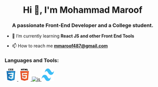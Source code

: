 <h1 align="center">Hi 👋, I'm Mohammad Maroof</h1>
<h3 align="center">A passionate Front-End Developer and a College student.</h3>

- 🌱 I’m currently learning **React JS and other Front End Tools**

- 📫 How to reach me **mmaroof487@gmail.com**

<p align="left">
</p>

<h3 align="left">Languages and Tools:</h3>
<p align="left">
<!-- *html -->
<a href="https://www.w3schools.com/css/" target="_blank" rel="noreferrer">
<img src="https://raw.githubusercontent.com/devicons/devicon/master/icons/css3/css3-original-wordmark.svg" alt="css3" width="40" height="40"/>
</a>
<!-- *css -->
<a href="https://www.w3.org/html/" target="_blank" rel="noreferrer">
<img src="https://raw.githubusercontent.com/devicons/devicon/master/icons/html5/html5-original-wordmark.svg" alt="html5" width="40" height="40"/> </a>
<!-- *js -->
<a href="https://www.w3schools.com/js/" target="_blank" rel="noreferrer">
<img src="https://www.freepnglogos.com/uploads/javascript-png/javascript-logo-transparent-logo-javascript-images-3.png" alt="js" width="60" height="35"/>
</a>
<!-- *tailwind -->
<a href="https://tailwindcss.com/" target="_blank" rel="noreferrer">
<img src="image-removebg-preview.png" alt="tw-css" width="40" height="40">
</a>
